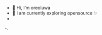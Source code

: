 - 👋 Hi, I’m oreoluwa
- 🌱 I am currently exploring opensource ✨
- 
-.

<!---
oree-xx/oree-xx is a ✨ special ✨ repository because its `README.md` (this file) appears on your GitHub profile.
You can click the Preview link to take a look at your changes.
--->

